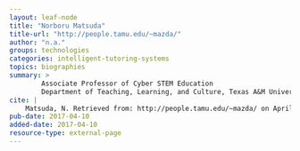 ```yaml
---
layout: leaf-node
title: "Norboru Matsuda"
title-url: "http://people.tamu.edu/~mazda/"
author: "n.a."
groups: technologies
categories: intelligent-tutoring-systems
topics: biographies
summary: >
        Associate Professor of Cyber STEM Education
        Department of Teaching, Learning, and Culture, Texas A&M University
cite: |
    Matsuda, N. Retrieved from: http://people.tamu.edu/~mazda/ on April 10, 2017
pub-date: 2017-04-10
added-date: 2017-04-10
resource-type: external-page
---
```

